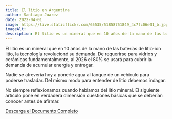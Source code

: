 ```yaml
---
title: El litio en Argentina
author: Santiago Juarez
date: 2022-04-01
image: https://live.staticflickr.com/65535/51858751849_4c7fc06e01_b.jpg
imageAlt:
description: El litio es un mineral que en 10 años de la mano de las baterías de litio-ion litio, la tecnología revolucionó su demanda. De requerirse para vidrios y cerámicas fundamentalmente, al 2026 el 80% se usará para cubrir la demanda de acumular energía y entregar.
---
```


El litio es un mineral que en 10 años de la mano de las baterías de litio-ion litio, la tecnología revolucionó su demanda. De requerirse para vidrios y cerámicas fundamentalmente, al 2026 el 80% se usará para cubrir la demanda de acumular energía y entregar.

Nadie se atrevería hoy a ponerle agua al tanque de un vehículo para poderse trasladar. Del mismo
modo para entender de litio debemos indagar.

No siempre reflexionamos cuando hablamos del litio mineral. El siguiente artículo pone en
verdadera dimensión cuestiones básicas que se deberían conocer antes de afirmar.

[Descarga el Documento Completo](/assets/blog/el-litio-en-argentina.pdf)
